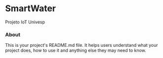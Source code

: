 SmartWater
==========

Projeto IoT Univesp

### About

This is your project's README.md file. It helps users understand what your
project does, how to use it and anything else they may need to know.